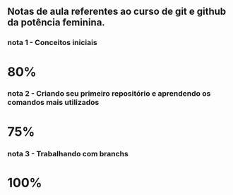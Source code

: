 ## Notas de aula referentes ao curso de git e github da potência feminina.

### nota 1 - Conceitos iniciais
# **80%**

### nota 2 - Criando seu primeiro repositório e aprendendo os comandos mais utilizados
# **75%**

### nota 3 - Trabalhando com branchs
# **100%**